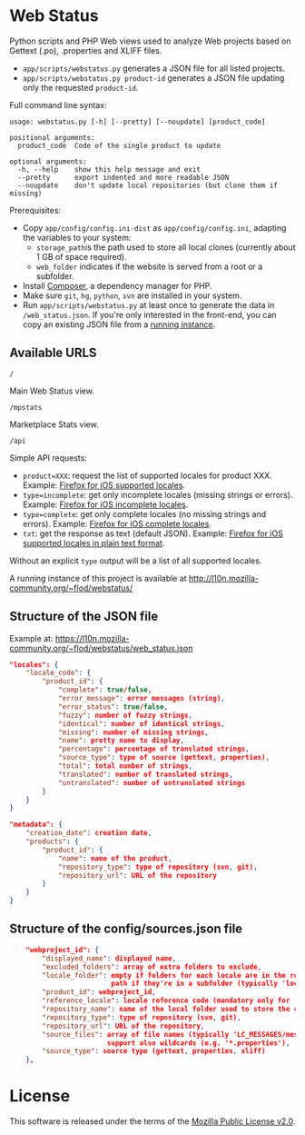 Web Status
=========

Python scripts and PHP Web views used to analyze Web projects based on Gettext (.po), .properties and XLIFF files.
* `app/scripts/webstatus.py` generates a JSON file for all listed projects.
* `app/scripts/webstatus.py product-id` generates a JSON file updating only the requested `product-id`.

Full command line syntax:
```
usage: webstatus.py [-h] [--pretty] [--noupdate] [product_code]

positional arguments:
  product_code  Code of the single product to update

optional arguments:
  -h, --help    show this help message and exit
  --pretty      export indented and more readable JSON
  --noupdate    don't update local repositories (but clone them if missing)
```

Prerequisites:
* Copy `app/config/config.ini-dist` as `app/config/config.ini`, adapting the variables to your system:
    * `storage_path`is the path used to store all local clones (currently about 1 GB of space required).
    * `web_folder` indicates if the website is served from a root or a subfolder.
* Install [Composer], a dependency manager for PHP.
* Make sure `git`, `hg`, `python`, `svn` are installed in your system.
* Run `app/scripts/webstatus.py` at least once to generate the data in `/web_status.json`. If you're only interested in the front-end, you can copy an existing JSON file from a [running instance].

## Available URLS
```
/
```
Main Web Status view.

```
/mpstats
```
Marketplace Stats view.

```
/api
```
Simple API requests:
* `product=XXX`: request the list of supported locales for product XXX. Example: [Firefox for iOS supported locales].
* `type=incomplete`: get only incomplete locales (missing strings or errors). Example: [Firefox for iOS incomplete locales].
* `type=complete`: get only complete locales (no missing strings and errors). Example: [Firefox for iOS complete locales].
* `txt`: get the response as text (default JSON). Example: [Firefox for iOS supported locales in plain text format].

Without an explicit `type` output will be a list of all supported locales.

A running instance of this project is available at http://l10n.mozilla-community.org/~flod/webstatus/

## Structure of the JSON file

Example at: https://l10n.mozilla-community.org/~flod/webstatus/web_status.json

```JSON
"locales": {
    "locale_code": {
        "product_id": {
            "complete": true/false,
            "error_message": error messages (string),
            "error_status": true/false,
            "fuzzy": number of fuzzy strings,
            "identical": number of identical strings,
            "missing": number of missing strings,
            "name": pretty name to display,
            "percentage": percentage of translated strings,
            "source_type": type of source (gettext, properties),
            "total": total number of strings,
            "translated": number of translated strings,
            "untranslated": number of untranslated strings
        }
    }
}

"metadata": {
    "creation_date": creation date,
    "products": {
        "product_id": {
            "name": name of the product,
            "repository_type": type of repository (svn, git),
            "repository_url": URL of the repository
        }
    }
}
```

## Structure of the config/sources.json file

```JSON
    "webproject_id": {
        "displayed_name": displayed name,
        "excluded_folders": array of extra folders to exclude,
        "locale_folder": empty if folders for each locale are in the root of the repo
                         path if they're in a subfolder (typically 'locale'),
        "product_id": webproject_id,
        "reference_locale": locale reference code (mandatory only for .properties and XLIFF),
        "repository_name": name of the local folder used to store the clone,
        "repository_type": type of repository (svn, git),
        "repository_url": URL of the repository,
        "source_files": array of file names (typically 'LC_MESSAGES/messages.po')
                        support also wildcards (e.g. '*.properties'),
        "source_type": source type (gettext, properties, xliff)
    },
```

# License
This software is released under the terms of the [Mozilla Public License v2.0](http://www.mozilla.org/MPL/2.0/).

[Composer]: https://getcomposer.org/
[running instance]: https://l10n.mozilla-community.org/~flod/webstatus/web_status.json
[Firefox for iOS supported locales]: https://l10n.mozilla-community.org/~flod/webstatus/api/?product=firefox-ios
[Firefox for iOS incomplete locales]: https://l10n.mozilla-community.org/~flod/webstatus/api/?product=firefox-ios&type=incomplete
[Firefox for iOS complete locales]: https://l10n.mozilla-community.org/~flod/webstatus/api/?product=firefox-ios&type=complete
[Firefox for iOS supported locales in plain text format]: https://l10n.mozilla-community.org/~flod/webstatus/api/?product=firefox-ios&txt
